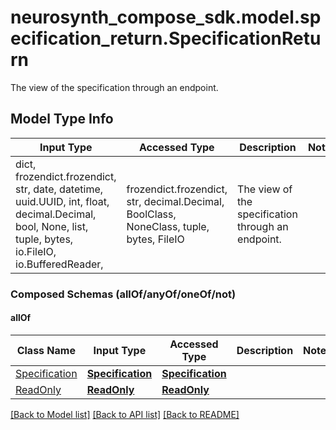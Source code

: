 # neurosynth_compose_sdk.model.specification_return.SpecificationReturn

The view of the specification through an endpoint.

## Model Type Info
Input Type | Accessed Type | Description | Notes
------------ | ------------- | ------------- | -------------
dict, frozendict.frozendict, str, date, datetime, uuid.UUID, int, float, decimal.Decimal, bool, None, list, tuple, bytes, io.FileIO, io.BufferedReader,  | frozendict.frozendict, str, decimal.Decimal, BoolClass, NoneClass, tuple, bytes, FileIO | The view of the specification through an endpoint. | 

### Composed Schemas (allOf/anyOf/oneOf/not)
#### allOf
Class Name | Input Type | Accessed Type | Description | Notes
------------- | ------------- | ------------- | ------------- | -------------
[Specification](Specification.md) | [**Specification**](Specification.md) | [**Specification**](Specification.md) |  | 
[ReadOnly](ReadOnly.md) | [**ReadOnly**](ReadOnly.md) | [**ReadOnly**](ReadOnly.md) |  | 

[[Back to Model list]](../../README.md#documentation-for-models) [[Back to API list]](../../README.md#documentation-for-api-endpoints) [[Back to README]](../../README.md)

